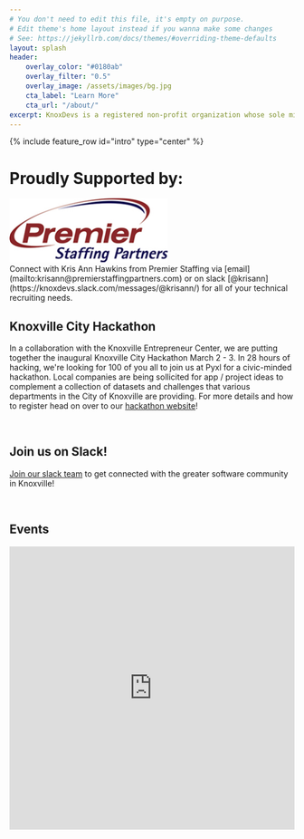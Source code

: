 ```yaml
---
# You don't need to edit this file, it's empty on purpose.
# Edit theme's home layout instead if you wanna make some changes
# See: https://jekyllrb.com/docs/themes/#overriding-theme-defaults
layout: splash
header:
    overlay_color: "#0180ab"
    overlay_filter: "0.5"
    overlay_image: /assets/images/bg.jpg
    cta_label: "Learn More"
    cta_url: "/about/"
excerpt: KnoxDevs is a registered non-profit organization whose sole mission is to foster a healthy software developer community in Knoxville, TN.
---
```


{% include feature_row id="intro" type="center" %}

# Proudly Supported by:

<a href="http://www.premierstaffingpartners.com/" target="_blank">
    <img src="/assets/images/sponsors/premier_staffing.jpg" alt="Premier Staffing" style="max-width:20em" />
</a>
<section id="contact_krisann" markdown="1" style=".figcaption font-size: 1em; font-family:-apple-system,BlinkMacSystemFont,'Roboto','Segoe UI','Helvetica Neue','Lucida Grande',Arial,sans-serif">
Connect with Kris Ann Hawkins from Premier Staffing via [email](mailto:krisann@premierstaffingpartners.com) or on slack [@krisann](https://knoxdevs.slack.com/messages/@krisann/) for all of your technical recruiting needs.
</section>


## Knoxville City Hackathon

In a collaboration with the Knoxville Entrepreneur Center, we are putting together the inaugural Knoxville City Hackathon March 2 - 3. In 28 hours of hacking, we're looking for 100 of you all to join us at Pyxl for a civic-minded hackathon. Local companies are being sollicited for app / project ideas to complement a collection of datasets and challenges that various departments in the City of Knoxville are providing. For more details and how to register head on over to our [hackathon website](https://knxhx.org/)!


<br/>

## Join us on Slack!

[Join our slack team](https://knoxdevs-slackin.herokuapp.com/) to get connected with the greater software community in Knoxville!

<br/>


<h2 id="Events">Events</h2>

<iframe src="https://calendar.google.com/calendar/b/1/embed?showTitle=0&amp;showNav=0&amp;showPrint=0&amp;showCalendars=0&amp;showTz=0&amp;height=600&amp;wkst=1&amp;bgcolor=%23FFFFFF&amp;src=support%40knoxdevs.com&amp;color=%231B887A&amp;ctz=America%2FNew_York" style="border-width:0" width="100%" max-width = "700" height="500" frameborder="0" scrolling="no"></iframe>